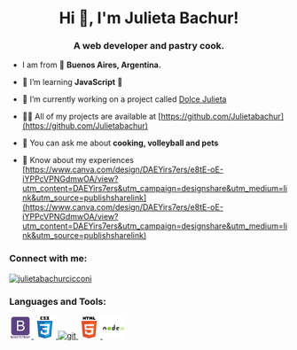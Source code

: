 <h1 align="center">Hi 👋, I'm Julieta Bachur!</h1>
<h3 align="center">A web developer and pastry cook.</h3>

- I am from 📍 **Buenos Aires, Argentina.**

- 🌱 I’m learning **JavaScript** 🧠

- 🔭 I’m currently working on a project called [Dolce Julieta](https://julietabachur.github.io/dolcejulieta/)

- 👨‍💻 All of my projects are available at [https://github.com/Julietabachur](https://github.com/Julietabachur)

- 💬 You can ask me about **cooking, volleyball and pets**

- 📄 Know about my experiences [https://www.canva.com/design/DAEYirs7ers/e8tE-oE-iYPPcVPNGdmwOA/view?utm_content=DAEYirs7ers&utm_campaign=designshare&utm_medium=link&utm_source=publishsharelink](https://www.canva.com/design/DAEYirs7ers/e8tE-oE-iYPPcVPNGdmwOA/view?utm_content=DAEYirs7ers&utm_campaign=designshare&utm_medium=link&utm_source=publishsharelink)

<h3 align="left">Connect with me:</h3>
<p align="left">
<a href="https://linkedin.com/in/julietabachurcicconi" target="blank"><img align="center" src="https://raw.githubusercontent.com/rahuldkjain/github-profile-readme-generator/master/src/images/icons/Social/linked-in-alt.svg" alt="julietabachurcicconi" height="30" width="40" /></a>
</p>

<h3 align="left">Languages and Tools:</h3>
<p align="left"> <a href="https://getbootstrap.com" target="_blank"> <img src="https://raw.githubusercontent.com/devicons/devicon/master/icons/bootstrap/bootstrap-plain-wordmark.svg" alt="bootstrap" width="40" height="40"/> </a> <a href="https://www.w3schools.com/css/" target="_blank"> <img src="https://raw.githubusercontent.com/devicons/devicon/master/icons/css3/css3-original-wordmark.svg" alt="css3" width="40" height="40"/> </a> <a href="https://git-scm.com/" target="_blank"> <img src="https://www.vectorlogo.zone/logos/git-scm/git-scm-icon.svg" alt="git" width="40" height="40"/> </a> <a href="https://www.w3.org/html/" target="_blank"> <img src="https://raw.githubusercontent.com/devicons/devicon/master/icons/html5/html5-original-wordmark.svg" alt="html5" width="40" height="40"/> </a> <a href="https://nodejs.org" target="_blank"> <img src="https://raw.githubusercontent.com/devicons/devicon/master/icons/nodejs/nodejs-original-wordmark.svg" alt="nodejs" width="40" height="40"/> </a> </p>
